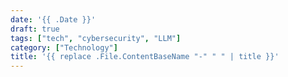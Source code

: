 ```yaml
---
date: '{{ .Date }}'
draft: true
tags: ["tech", "cybersecurity", "LLM"]
category: ["Technology"]
title: '{{ replace .File.ContentBaseName "-" " " | title }}'
---
```


